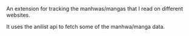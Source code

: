 An extension for tracking the manhwas/mangas that I read on different websites.

It uses the anilist api to fetch some of the manhwa/manga data.
